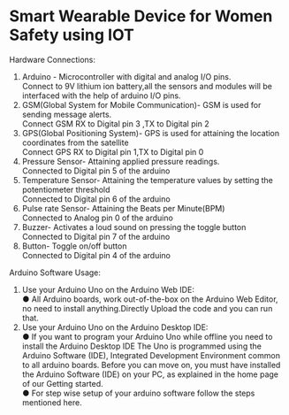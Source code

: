 # Smart Wearable Device for Women Safety using IOT

Hardware Connections:

1. Arduino -	Microcontroller with digital and analog I/O pins.	<br />
Connect to 9V lithium ion battery,all the sensors and modules will be interfaced with the help of arduino I/O pins. <br />
2. GSM(Global System for Mobile Communication)-	GSM is used for sending message alerts.	<br />
Connect GSM RX to Digital pin 3 ,TX to Digital pin 2 <br />
3. GPS(Global Positioning System)-	GPS is used for attaining the location coordinates from the satellite 	<br />
Connect GPS RX to Digital pin 1,TX to  Digital pin 0 <br />
4. Pressure Sensor-	Attaining applied  pressure readings.	<br />
Connected to Digital pin 5 of the arduino <br />
5. Temperature Sensor-	Attaining the temperature values by setting the potentiometer threshold 	<br />
Connected to Digital pin 6 of the arduino <br />
6. Pulse rate Sensor-	Attaining the Beats per Minute(BPM) 	<br />
Connected to Analog pin 0 of the arduino <br />
7. Buzzer- 	Activates a loud sound on pressing the toggle button 	<br />
Connected to Digital pin 7 of the arduino <br />
8. Button-	Toggle on/off button	<br />
Connected to Digital pin 4 of the arduino <br />

Arduino Software Usage:

1. Use your Arduino Uno on the Arduino Web IDE: <br />
●	All Arduino boards, work out-of-the-box on the Arduino Web Editor, no need to install anything.Directly Upload the code and you can run that. <br />
2. Use your Arduino Uno on the Arduino Desktop IDE: <br />
●	If you want to program your Arduino Uno while offline you need to install the Arduino Desktop IDE The Uno is programmed using the Arduino Software (IDE), Integrated Development Environment common to all arduino boards. Before you can move on, you must have installed the Arduino Software (IDE) on your PC, as explained in the home page of our Getting started. <br />
●	For step wise setup of your arduino software follow the steps mentioned here. <br />
